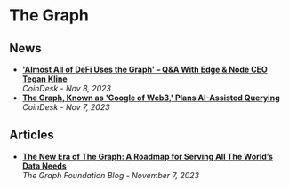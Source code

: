 # The Graph

## News

- [**'Almost All of DeFi Uses the Graph' – Q&A With Edge & Node CEO Tegan Kline**](https://www.coindesk.com/tech/2023/11/08/almost-all-of-defi-uses-the-graph-qa-with-edge-node-ceo-tegan-kline/)
  <br/>_CoinDesk - Nov 8, 2023_
- [**The Graph, Known as 'Google of Web3,' Plans AI-Assisted Querying**](https://www.coindesk.com/tech/2023/11/07/the-graph-known-as-google-of-web3-plans-ai-assisted-querying/)
  <br/>_CoinDesk - Nov 7, 2023_

## Articles

- [**The New Era of The Graph: A Roadmap for Serving All The World’s Data Needs**](https://thegraph.com/blog/the-graph-roadmap-new-era/)
  <br/>_The Graph Foundation Blog - November 7, 2023_
